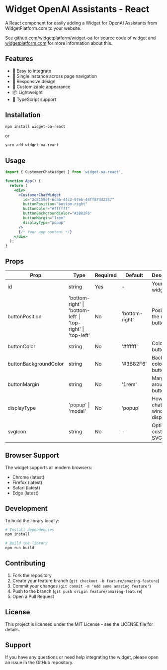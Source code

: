 # Widget OpenAI Assistants - React

A React component for easily adding a Widget for OpenAI Assistants from WidgetPlatform.com to your website.

See [github.com/widgetplatform/widget-oa](https://github.com/widgetplatform/widget-oa) for source code of widget and [widgetplatform.com](https://widgetplatform.com) for more information about this.

## Features

- 🚀 Easy to integrate
- 🔄 Single instance across page navigation
- 📱 Responsive design
- 🎨 Customizable appearance
- 📦 Lightweight
- 💪 TypeScript support

## Installation

```bash
npm install widget-oa-react
```

or

```bash
yarn add widget-oa-react
```

## Usage

```jsx
import { CustomerChatWidget } from 'widget-oa-react';

function App() {
  return (
    <div>
      <CustomerChatWidget
        id="2c8159ef-6cab-44c2-97eb-44ff87d42387"
        buttonPosition="bottom-right"
        buttonColor="#ffffff"
        buttonBackgroundColor="#3B82F6"
        buttonMargin="1rem"
        displayType="popup"
      />
      {/* Your app content */}
    </div>
  );
}
```

## Props

| Prop | Type | Required | Default | Description |
|------|------|----------|---------|-------------|
| id | string | Yes | - | Your unique widget ID |
| buttonPosition | 'bottom-right' \| 'bottom-left' \| 'top-right' \| 'top-left' | No | 'bottom-right' | Position of the widget button |
| buttonColor | string | No | '#ffffff' | Color of the button icon |
| buttonBackgroundColor | string | No | '#3B82F6' | Background color of the button |
| buttonMargin | string | No | '1rem' | Margin around the button |
| displayType | 'popup' \| 'modal' | No | 'popup' | How the chat window displays |
| svgIcon | string | No | - | Optional custom SVG icon |

## Browser Support

The widget supports all modern browsers:

- Chrome (latest)
- Firefox (latest)
- Safari (latest)
- Edge (latest)

## Development

To build the library locally:

```bash
# Install dependencies
npm install

# Build the library
npm run build
```

## Contributing

1. Fork the repository
2. Create your feature branch (`git checkout -b feature/amazing-feature`)
3. Commit your changes (`git commit -m 'Add some amazing feature'`)
4. Push to the branch (`git push origin feature/amazing-feature`)
5. Open a Pull Request

## License

This project is licensed under the MIT License - see the LICENSE file for details.

## Support

If you have any questions or need help integrating the widget, please open an issue in the GitHub repository.
